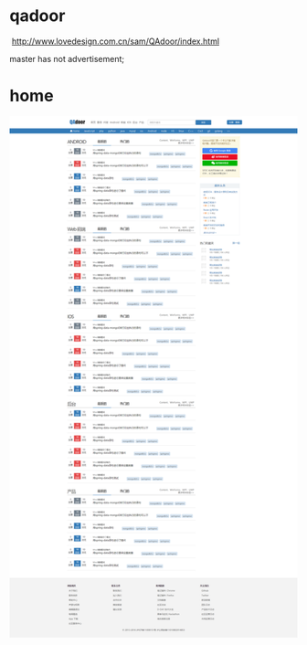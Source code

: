 # qadoor
 http://www.lovedesign.com.cn/sam/QAdoor/index.html
 
 master has not advertisement; 
# home
 ![image](https://github.com/shenshuai89/qadoor/blob/master/img/home.png)
